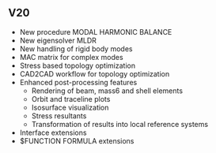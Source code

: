 ## V20

* New procedure MODAL HARMONIC BALANCE
* New eigensolver MLDR
* New handling of rigid body modes
* MAC matrix for complex modes
* Stress based topology optimization
* CAD2CAD workflow for topology optimization
* Enhanced post-processing features
  + Rendering of beam, mass6 and shell elements
  + Orbit and traceline plots
  + Isosurface visualization
  + Stress resultants
  + Transformation of results into local reference systems
* Interface extensions
* $FUNCTION FORMULA extensions

